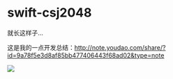 # swift-csj2048

就长这样子...<br>

这是我的一点开发总结：http://note.youdao.com/share/?id=9a78f5e3d8af85bb477406443f68ad02&type=note

![](https://github.com/csjlengxiang/swift-csj2048/blob/master/2048.gif)<br>
